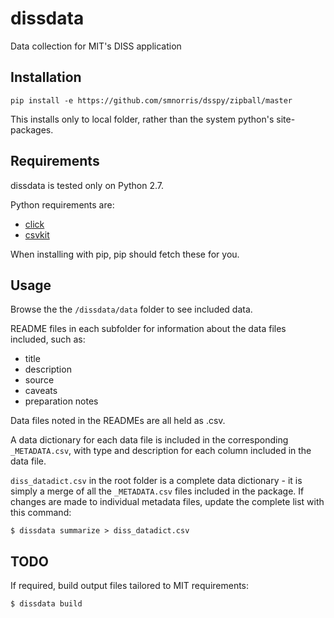 # dissdata

Data collection for MIT's DISS application

## Installation
```
pip install -e https://github.com/smnorris/dsspy/zipball/master
```

This installs only to local folder, rather than the system python's site-packages.

## Requirements
dissdata is tested only on Python 2.7.  

Python requirements are:
- [click](http://click.pocoo.org/3/)
- [csvkit](http://csvkit.readthedocs.org/en/latest/index.html)  

When installing with pip, pip should fetch these for you.



## Usage
Browse the the `/dissdata/data` folder to see included data.  

README files in each subfolder for information about the data files included, such as:
- title
- description
- source
- caveats
- preparation notes  

Data files noted in the READMEs are all held as .csv.

A data dictionary for each data file is included in the corresponding `_METADATA.csv`, with type and description for each column included in the data file.  

`diss_datadict.csv` in the root folder is a complete data dictionary - it is simply a merge of all the `_METADATA.csv` files included in the package. If changes are made to individual metadata files, update the complete list with this command:  
```
$ dissdata summarize > diss_datadict.csv
```

## TODO
If required, build output files tailored to MIT requirements:
```
$ dissdata build
```


